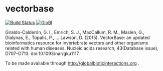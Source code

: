 # vectorbase
[![Build Status](https://travis-ci.com/globalbioticinteractions/vectorbase.svg)](https://travis-ci.com/globalbioticinteractions/vectorbase) [![GloBI](http://api.globalbioticinteractions.org/interaction.svg?accordingTo=globi:globalbioticinteractions/vectorbase)](http://globalbioticinteractions.org/?accordingTo=globi:globalbioticinteractions/vectorbase)

Giraldo-Calderón, G. I., Emrich, S. J., MacCallum, R. M., Maslen, G., Dialynas, E., Topalis, P., … Lawson, D. (2015). VectorBase: an updated bioinformatics resource for invertebrate vectors and other organisms related with human diseases. Nucleic acids research, 43(Database issue), D707–D713. doi:10.1093/nar/gku1117.

To be made available through http://globalbioticinteractions.org  .
